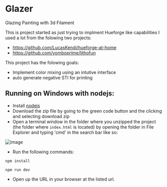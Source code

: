# Glazer
Glazing Painting with 3d Filament 

This is project started as just trying to implment Hueforge like capabilities I used a lot from the folowing two projects: 

- https://github.com/LucasKendi/hueforge-at-home
- https://github.com/yomboprime/lithofun

This project has the folowing goals: 

- Implement color mixing using an intutive interface
- auto generate negative STl for printing
 
## Running on Windows with nodejs:

- Install [nodejs](https://nodejs.org/en)
- Download the zip file by going to the green code button and the clicking and selecting download zip 
- Open a terminal window in the folder where you unzipped the project (the folder where `index.html` is located) by opening the folder in File Explorer and typing 'cmd' in the search bar like so:

![image](https://github.com/Davidster/ikari/assets/2389735/1a0d58aa-056d-413e-8577-f2431cd21b9b)

- Run the following commands:
```
npm install
```

```
npm run dev
```

- Open up the URL in your browser at the listed url. 

